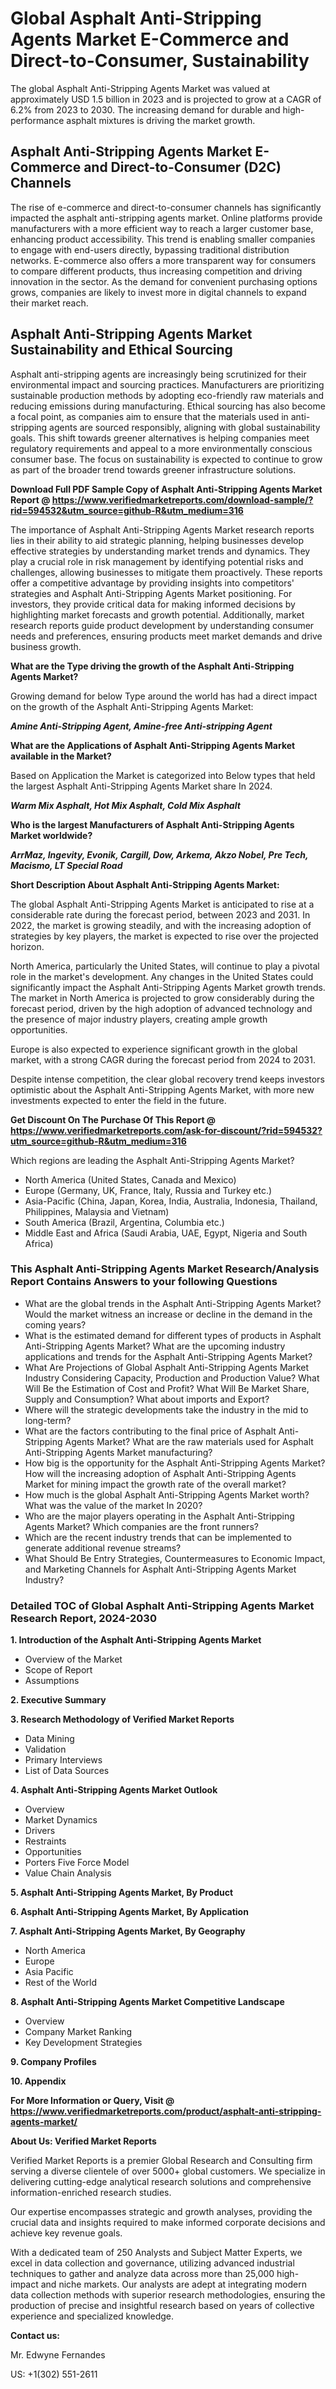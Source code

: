 <h1>Global Asphalt Anti-Stripping Agents Market E-Commerce and Direct-to-Consumer, Sustainability</h1><p class=""><p>The global Asphalt Anti-Stripping Agents Market was valued at approximately USD 1.5 billion in 2023 and is projected to grow at a CAGR of 6.2% from 2023 to 2030. The increasing demand for durable and high-performance asphalt mixtures is driving the market growth.</p><h2>Asphalt Anti-Stripping Agents Market E-Commerce and Direct-to-Consumer (D2C) Channels</h2><p>The rise of e-commerce and direct-to-consumer channels has significantly impacted the asphalt anti-stripping agents market. Online platforms provide manufacturers with a more efficient way to reach a larger customer base, enhancing product accessibility. This trend is enabling smaller companies to engage with end-users directly, bypassing traditional distribution networks. E-commerce also offers a more transparent way for consumers to compare different products, thus increasing competition and driving innovation in the sector. As the demand for convenient purchasing options grows, companies are likely to invest more in digital channels to expand their market reach.</p><h2>Asphalt Anti-Stripping Agents Market Sustainability and Ethical Sourcing</h2><p>Asphalt anti-stripping agents are increasingly being scrutinized for their environmental impact and sourcing practices. Manufacturers are prioritizing sustainable production methods by adopting eco-friendly raw materials and reducing emissions during manufacturing. Ethical sourcing has also become a focal point, as companies aim to ensure that the materials used in anti-stripping agents are sourced responsibly, aligning with global sustainability goals. This shift towards greener alternatives is helping companies meet regulatory requirements and appeal to a more environmentally conscious consumer base. The focus on sustainability is expected to continue to grow as part of the broader trend towards greener infrastructure solutions.</p></p><p class=""><strong>Download Full PDF Sample Copy of Asphalt Anti-Stripping Agents Market Report @ <a href="https://www.verifiedmarketreports.com/download-sample/?rid=594532&utm_source=github-R&utm_medium=316" target="_blank">https://www.verifiedmarketreports.com/download-sample/?rid=594532&utm_source=github-R&utm_medium=316</a></strong></p><p>The importance of&nbsp;Asphalt Anti-Stripping Agents Market research reports lies in their ability to aid strategic planning, helping businesses develop effective strategies by understanding market trends and dynamics. They play a crucial role in risk management by identifying potential risks and challenges, allowing businesses to mitigate them proactively. These reports offer a competitive advantage by providing insights into competitors' strategies and Asphalt Anti-Stripping Agents Market positioning. For investors, they provide critical data for making informed decisions by highlighting market forecasts and growth potential. Additionally, market research reports guide product development by understanding consumer needs and preferences, ensuring products meet market demands and drive business growth.</p><p><strong>What are the&nbsp;Type driving the growth of the Asphalt Anti-Stripping Agents Market?</strong></p><p id="" class="">Growing demand for below Type around the world has had a direct impact on the growth of the Asphalt Anti-Stripping Agents Market:</p><p class=""><em><strong>Amine Anti-Stripping Agent, Amine-free Anti-stripping Agent</strong></em></p><p class=""><strong>What are the&nbsp;Applications&nbsp;of Asphalt Anti-Stripping Agents Market available in the Market?</strong></p><p id="" class="">Based on Application the Market is categorized into Below types that held the largest Asphalt Anti-Stripping Agents Market share In 2024.</p><p class=""><em><strong>Warm Mix Asphalt, Hot Mix Asphalt, Cold Mix Asphalt</strong></em></p><p class=""><strong>Who is the largest Manufacturers of Asphalt Anti-Stripping Agents Market worldwide?</strong></p><p><em><strong>ArrMaz, Ingevity, Evonik, Cargill, Dow, Arkema, Akzo Nobel, Pre Tech, Macismo, LT Special Road</strong></em></p><p id="" class=""><strong>Short Description About Asphalt Anti-Stripping Agents Market:</strong></p><p>The global Asphalt Anti-Stripping Agents Market is anticipated to rise at a considerable rate during the forecast period, between 2023 and 2031. In 2022, the market is growing steadily, and with the increasing adoption of strategies by key players, the market is expected to rise over the projected horizon.</p><p>North America, particularly the United States, will continue to play a pivotal role in the market's development. Any changes in the United States could significantly impact the Asphalt Anti-Stripping Agents Market growth trends. The market in North America is projected to grow considerably during the forecast period, driven by the high adoption of advanced technology and the presence of major industry players, creating ample growth opportunities.</p><p>Europe is also expected to experience significant growth in the global market, with a strong CAGR during the forecast period from 2024 to 2031.</p><p>Despite intense competition, the clear global recovery trend keeps investors optimistic about the Asphalt Anti-Stripping Agents Market, with more new investments expected to enter the field in the future.</p><p id="" class=""><strong>Get Discount On The Purchase Of This Report @ <a href="https://www.verifiedmarketreports.com/ask-for-discount/?rid=594532?utm_source=github-R&utm_medium=316" target="_blank">https://www.verifiedmarketreports.com/ask-for-discount/?rid=594532?utm_source=github-R&utm_medium=316</a></strong></p><p class="">Which regions are leading the Asphalt Anti-Stripping Agents Market?</p><ul><li>North America (United States, Canada and Mexico)</li><li>Europe (Germany, UK, France, Italy, Russia and Turkey etc.)</li><li>Asia-Pacific (China, Japan, Korea, India, Australia, Indonesia, Thailand, Philippines, Malaysia and Vietnam)</li><li>South America (Brazil, Argentina, Columbia etc.)</li><li>Middle East and Africa (Saudi Arabia, UAE, Egypt, Nigeria and South Africa)</li></ul><h3 id="" class="">This Asphalt Anti-Stripping Agents Market Research/Analysis Report Contains Answers to your following Questions</h3><ul><li>What are the global trends in the Asphalt Anti-Stripping Agents Market? Would the market witness an increase or decline in the demand in the coming years?</li><li>What is the estimated demand for different types of products in Asphalt Anti-Stripping Agents Market? What are the upcoming industry applications and trends for the Asphalt Anti-Stripping Agents Market?</li><li>What Are Projections of Global Asphalt Anti-Stripping Agents Market Industry Considering Capacity, Production and Production Value? What Will Be the Estimation of Cost and Profit? What Will Be Market Share, Supply and Consumption? What about imports and Export?</li><li>Where will the strategic developments take the industry in the mid to long-term?</li><li>What are the factors contributing to the final price of Asphalt Anti-Stripping Agents Market? What are the raw materials used for Asphalt Anti-Stripping Agents Market manufacturing?</li><li>How big is the opportunity for the Asphalt Anti-Stripping Agents Market? How will the increasing adoption of Asphalt Anti-Stripping Agents Market for mining impact the growth rate of the overall market?</li><li>How much is the global Asphalt Anti-Stripping Agents Market worth? What was the value of the market In 2020?</li><li>Who are the major players operating in the Asphalt Anti-Stripping Agents Market? Which companies are the front runners?</li><li>Which are the recent industry trends that can be implemented to generate additional revenue streams?</li><li>What Should Be Entry Strategies, Countermeasures to Economic Impact, and Marketing Channels for Asphalt Anti-Stripping Agents Market Industry?</li></ul><h3 id="" class="">Detailed TOC of Global Asphalt Anti-Stripping Agents Market Research Report, 2024-2030</h3><p id="" class=""><strong>1. Introduction of the Asphalt Anti-Stripping Agents Market</strong></p><ul><li>Overview of the Market</li><li>Scope of Report</li><li>Assumptions</li></ul><p id="" class=""><strong>2. Executive Summary</strong></p><p id="" class=""><strong>3. Research Methodology of Verified Market Reports</strong></p><ul><li>Data Mining</li><li>Validation</li><li>Primary Interviews</li><li>List of Data Sources</li></ul><p id="" class=""><strong>4. Asphalt Anti-Stripping Agents Market Outlook</strong></p><ul><li>Overview</li><li>Market Dynamics</li><li>Drivers</li><li>Restraints</li><li>Opportunities</li><li>Porters Five Force Model</li><li>Value Chain Analysis</li></ul><p id="" class=""><strong>5. Asphalt Anti-Stripping Agents Market, By Product</strong></p><p id="" class=""><strong>6. Asphalt Anti-Stripping Agents Market, By Application</strong></p><p id="" class=""><strong>7. Asphalt Anti-Stripping Agents Market, By Geography</strong></p><ul><li>North America</li><li>Europe</li><li>Asia Pacific</li><li>Rest of the World</li></ul><p id="" class=""><strong>8. Asphalt Anti-Stripping Agents Market Competitive Landscape</strong></p><ul><li>Overview</li><li>Company Market Ranking</li><li>Key Development Strategies</li></ul><p id="" class=""><strong>9. Company Profiles</strong></p><p id="" class=""><strong>10. Appendix</strong></p><p id="" class=""><strong>For More Information or Query, Visit @ <a href="https://www.verifiedmarketreports.com/product/asphalt-anti-stripping-agents-market/" target="_blank">https://www.verifiedmarketreports.com/product/asphalt-anti-stripping-agents-market/</a></strong></p><p id="" class=""><strong>About Us: Verified Market Reports</strong></p><p id="" class="">Verified Market Reports is a premier Global Research and Consulting firm serving a diverse clientele of over 5000+ global customers. We specialize in delivering cutting-edge analytical research solutions and comprehensive information-enriched research studies.</p><p id="" class="">Our expertise encompasses strategic and growth analyses, providing the crucial data and insights required to make informed corporate decisions and achieve key revenue goals.</p><p id="" class="">With a dedicated team of 250 Analysts and Subject Matter Experts, we excel in data collection and governance, utilizing advanced industrial techniques to gather and analyze data across more than 25,000 high-impact and niche markets. Our analysts are adept at integrating modern data collection methods with superior research methodologies, ensuring the production of precise and insightful research based on years of collective experience and specialized knowledge.</p><p id="" class=""><strong>Contact us:</strong></p><p id="" class="">Mr. Edwyne Fernandes</p><p id="" class="">US: +1(302) 551-2611</p>